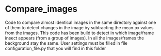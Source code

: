 # Compare_images
Code to compare almost identical images in the same directory against one of them to detect changes in the image by subtracting the mean px values from the images. This code has been build to detect in which image/frame insect appears (from a group of images). In all the images/frames the background stay the same.  User settings must be filled in file configuration_file.py that you will find in this folder
